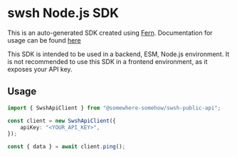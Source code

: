 # swsh Node.js SDK

This is an auto-generated SDK created using [Fern](https://docs.buildwithfern.com/overview/welcome/introduction). Documentation for usage can be found [here](https://docs.joinswsh.com)

This SDK is intended to be used in a backend, ESM, Node.js environment. It is not recommended to use this SDK in a frontend environment, as it exposes your API key.

## Usage

```typescript
import { SwshApiClient } from "@somewhere-somehow/swsh-public-api";

const client = new SwshApiClient({
	apiKey: "<YOUR_API_KEY>",
});

const { data } = await client.ping();
```
